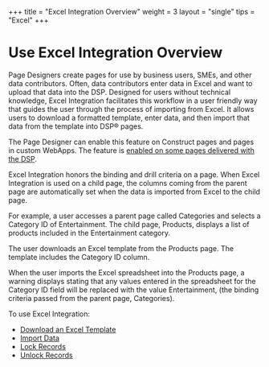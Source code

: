 +++
title = "Excel Integration Overview"
weight = 3
layout = "single"
tips = "Excel"
+++

# Use Excel Integration Overview

Page Designers create pages for use by business users, SMEs, and other
data contributors. Often, data contributors enter data in Excel and want
to upload that data into the DSP. Designed for users without technical
knowledge, Excel Integration facilitates this workflow in a user
friendly way that guides the user through the process of importing from
Excel. It allows users to download a formatted template, enter data, and
then import that data from the template into DSP® pages.

The Page Designer can enable this feature on Construct pages and pages
in custom WebApps. The feature is [enabled on some pages delivered with
the
DSP](../Sys_Admin/Use_Cases/DSP_Pages_Delivered_with_Excel_Integration_Enabled.htm).

Excel Integration honors the binding and drill criteria on a page. When
Excel Integration is used on a child page, the columns coming from the
parent page are automatically set when the data is imported from Excel
to the child page.

For example, a user accesses a parent page called Categories and selects
a Category ID of Entertainment. The child page, Products, displays a
list of products included in the Entertainment category.

The user downloads an Excel template from the Products page. The
template includes the Category ID column.

When the user imports the Excel spreadsheet into the Products page, a
warning displays stating that any values entered in the spreadsheet for
the Category ID field will be replaced with the value Entertainment,
(the binding criteria passed from the parent page, Categories).

To use Excel Integration:

  - [Download an Excel Template](Download_an_Excel_Spreadsheet.htm)
  - [Import Data](Import_Data.htm)
  - [Lock Records](Lock_Records.htm)
  - [Unlock Records](Unlock_Records.htm)
